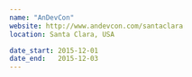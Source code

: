 ```yaml
---
name: "AnDevCon"
website: http://www.andevcon.com/santaclara
location: Santa Clara, USA

date_start: 2015-12-01
date_end:   2015-12-03
---
```

